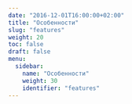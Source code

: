 ```yaml
---
date: "2016-12-01T16:00:00+02:00"
title: "Особенности"
slug: "features"
weight: 20
toc: false
draft: false
menu:
  sidebar:
    name: "Особенности"
    weight: 30
    identifier: "features"
---
```


